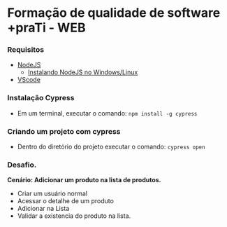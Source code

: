 # Formação de qualidade de software +praTi - WEB

### Requisitos
- [NodeJS](https://nodejs.org/pt-br/)
  - [Instalando NodeJS no Windows/Linux](https://www.alura.com.br/artigos/instalando-nodejs-no-windows-e-linux?gclid=Cj0KCQjw5uWGBhCTARIsAL70sLKOCygiFcScGvlCOr1iErHYcsmndWFHqOWlFoOsGfzqT45gXYRlxxwaAnk0EALw_wcB)
- [VScode](https://code.visualstudio.com/)

### Instalação Cypress
- Em um terminal, executar o comando: `npm install -g cypress`

### Criando um projeto com cypress
- Dentro do diretório do projeto executar o comando: `cypress open`

### Desafio.   
    
**Cenário: Adicionar um produto na lista de produtos.**
- Criar um usuário normal
- Acessar o detalhe de um produto
- Adicionar na Lista
- Validar a existencia do produto na lista.